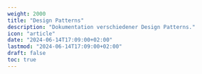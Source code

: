 ```yaml
---
weight: 2000
title: "Design Patterns"
description: "Dokumentation verschiedener Design Patterns."
icon: "article"
date: "2024-06-14T17:09:00+02:00"
lastmod: "2024-06-14T17:09:00+02:00"
draft: false
toc: true
---
```

